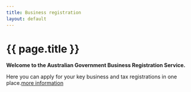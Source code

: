 ```yaml
---
title: Business registration
layout: default
---
```

<h1 id="heading" tabindex="-1">{{ page.title }}</h1>
<p class="intro"><strong>Welcome to the Australian Government Business Registration Service.</strong></p>
<p>Here you can apply for your key business and tax registrations in one place.<a class="cd-btn help" href="#"><span>more information</span></a></p>
<div id="validation" class="validation-summary-errors validation-container clearfix"  style="display: none;">
	<div class="grid-row">
		<div class="validation-summary-icon">
			<img src="img/ico-alert-red.png" alt="Error">
		</div>
		<div class="validation-message">
			<h2><a id="validationSummaryAnchor" tabindex="-1">Just <span id="validation-error-count">2</span> thing(s) to check and you're on your way:</a>
			</h2>
			<ul class="validation-message-errors">
				<li id="error-regs"><a href="javascript:scrollToAndFocus('#RegistrationTypesViewModel_select-registrations');">Please select at least one business registration.</a></li>
				<li id="error-refer"><a href="#">Will you allow Service NSW to access your data? is required.</a></li>
				<li id="error-share" style="display: none;"><a href="#">Please indicate whether or not you wish to share your data.</a></li>
			</ul>
			<p><span class="validation-red">*</span> indicates areas that need to be checked.</p>
			<script type="text/javascript">
				$(document).ready(function() {
					if ($("#validationSummary").hasClass("validation-summary-errors")) {
						scrollToAndFocus('#validationSummaryAnchor');
					}
				});

				function scrollToAndFocus(id) {
					scrollToTargetElement(id);
					var target = $(id);
					if (target) {
						target.focus();
					}
				}
			</script>
		</div>
	</div>
</div>
<div id="select-registrations" class="sub-section-container sub-section-open">
	<h2>Select registrations</h2>
	<div class="sub-section-content">
		<p id="inline-validation" class="validation-red" style="display: none;"><span class="validation-red">*</span> Please check your selections.</p>
		<div id="reg-cbs" class="grid-row custom-controls clearfix">
			<div class="col6">
				<p>
					<input id="abn" type="checkbox" value="abn">
					<label class="has-help" for="abn">Australian Business Number (ABN)&nbsp;<a class="cd-btn help" href="#"><span>more information</span></a></label>
				</p>
				<p>
					<input id="bn" type="checkbox" value="bn">
					<label class="has-help" for="bn">Business Name</label>
				</p>
				<p>
					<input id="gst" type="checkbox" value="gst">
					<label for="gst">Goods and Services Tax (GST)&nbsp;<a class="cd-btn help" href="#"><span>more information</span></a></label>
				</p>
				<p>
					<input id="co" type="checkbox" value="co">
					<label for="co">Australian Company&nbsp;<a class="cd-btn help" href="#"><span>more information</span></a></label>
				</p>
				<p>
					<input id="payg" type="checkbox" value="payg">
					<label class="has-help" for="payg">Pay as you go (PAYG) withholding&nbsp;<a class="cd-btn help" href="#"><span>more information</span></a></label>
				</p>
				<p>
					<input id="tfn" type="checkbox" value="tfn">
					<label class="has-help" for="tfn">Business Tax File Number (TFN)&nbsp;<a class="cd-btn help" href="#"><span>more information</span></a></label>
				</p>
			</div><!-- col -->
			<div class="col6 last">
				<p>
					<input id="fbt" type="checkbox" value="fbt">
					<label class="has-help" for="fbt">Fringe Benefits Tax (FBT)&nbsp;<a class="cd-btn help" href="#"><span>more information</span></a></label>
				</p>
				<p>
					<input id="lct" type="checkbox" value="lct">
					<label class="has-help" for="lct">Luxury Car Tax (LCT)&nbsp;<a class="cd-btn help" href="#"><span>more information</span></a></label>
				</p>
				<p>
					<input id="ftc" type="checkbox" value="ftc">
					<label class="has-help" for="ftc">Fuel Tax Credits (FTC)&nbsp;<a class="cd-btn help" href="#"><span>more information</span></a></label>
				</p>
				<p>
					<input id="wet" type="checkbox" value="wet">
					<label class="has-help" for="wet">Wine Equalisation Tax (WET)&nbsp;<a class="cd-btn help" href="#"><span>more information</span></a></label>
				</p>
				<p>
					<input id="auskey" type="checkbox" value="auskey">
					<label for="auskey">Business login&nbsp;<a class="cd-btn help" href="#"><span>more information</span></a></label>
				</p>
			</div><!-- col -->
		</div><!-- grid-row -->
		<div class="grid-row">
		<h3>Information sharing</h3>
			<p>You were referred here from the <strong>Service NSW</strong> website.</p>
			<p><strong>Service NSW</strong> has requested access to the information you enter into this website. This will enable you to monitor the progress of your applications from their website, and use the information you enter here to complete other applications.</p>
		</div>
		<div class="grid-row custom-controls clearfix">
			<div>
				<p id="refer-label" class="label">Will you allow Service NSW to access your data?</p>
				<div class="radio-toggle">
					<label class="on label-left" for="yes">
						<input id="yes" name="access" type="radio" value="Yes">
						<span>Yes</span>
					</label>
					<label class="off label-right" for="no">
						<input id="no" name="access" type="radio" value="No">
						<span id="tfn_no">No</span>
					</label>
				</div>
			</div>
		</div>
		<div class="registration-tip">
			<h3>Not sure?</h3>
			<p>Not sure what registrations you need for your business? We can help you work it out.</p>
			<p><a href="help-me-decide/eligibility.html">Help me decide</a>.</p>
		</div><!-- big-help-box -->
		<div class="controls-content">
			<button type="button" id="start-applying" class="btn btn-default next">Next</button>
		</div><!-- controls-content -->
	</div>
</div>
<div class="sub-section-container" role="region" aria-labelledby="section-heading-2">
	<h2 id="section-heading-2">Information you'll need<span class="visuallyhidden"> (current section)</span></h2>
	<div class="sub-section-content no-margin">
		<div class="grid-row">
			<div class="col12">
				<div>
					<p>For the registrations you've selected above, you'll need to provide:</p> 
					<ul>
						<li>name and contact details of the applicant</li>
						<li>address and contact details of the business or organisation</li>
						<li>details of each person or organisation associated with the business (e.g. partner, director, secretary or shareholder)</li>
						<li>tax agent number (if you wish to use an agent)</li>
						<li>ABN reference number (if you have an unfinished application)</li>
						<li>details of business activities</li>
						<li>tax file number (optional for ABN)</li>
						<li>proof of identity information such as name, address and birth details</li>
						<li>business structure</li>
					</ul>
					<h3>Don't have all the information handy?</h3>
					<p>No problem! You can start the form now, save what you've done, and come back later once you have all the information.</p>
					<h2>Signing in</h2>
					<p>To get started, please sign in on the next screen. This allows you to save your progress through the form and check if your application is successful after you've submitted it.</p>
					<p>To sign in, you can:</p>
					<ul>
						<li>create a new business.gov.au account, <strong>or</strong></li>
						<li>use your existing Facebook, Google, Microsoft or LinkedIn account.</li>
					</ul>
					<blockquote><hr><strong>Tip:</strong> To return to your saved application, select the <strong>Sign in</strong> link in the top right of the screen. Make sure you use the same account!<hr></blockquote>
					<div class="custom-controls">
						<h3>Your privacy</h3>
						<p>We take your privacy seriously and your information will remain secure. We'll <strong>only</strong> use your email to sign you in and provide you with important information about your application. Please read our <a href="https://www.business.gov.au/">privacy statement</a> for more detail.</p>
						<!-- <h3>Data sharing</h3>
						<p>You were referred here from the <strong>Service NSW</strong> website.</p>
						<p><strong>Service NSW</strong> has requested access to the information you enter into this website. This will enable you to monitor the progress of your applications from their website, and use the information you enter here to complete other applications.</p>
						<p style="display: inline-block">
							<input id="share-info" type="checkbox" value="share">
							<label class="has-help" for="share-info">Share your information with Service NSW.</label>
						</p>
						<p style="display: inline-block">
							<input id="hide-info" type="checkbox" value="dontshare">
							<label class="has-help" for="hide-info">Do not share your information.</label>
						</p> -->
					</div>
				</div>
		   </div>
			<div class="controls-container">
				<div class="controls-content">
					<button id="prev" class="btn previous" type="button">Previous</button>
					<button id="next" type="button" class="btn btn-default previous">Start applying</button>
				</div>
			</div>
		</div>
	</div>
</div>

<script src="scripts/jquery-1.11.3.min.js"></script>
<script src="scripts/functions.js"></script>
<script src="scripts/jquery-accessibleMegaMenu.js"></script>

<script type="text/javascript">
	$(document).ready(function () {
	
		// initSaveForLater();

	
		var qryStr = getUrlVars();
		if (qryStr.type !== undefined) {
			$(qryStr.type.split(',')).each(function(i, str) {
				$('#' + str).prop('checked', true);
			});
		}
		
		$("#start-applying").click(function(event) {
			
			var errors = 0;
			if ($("#reg-cbs input[type=checkbox]:checked").length == 0) {
				$("#error-regs, #inline-validation").show();
				errors++;
			}
			else
			{
				$("#error-regs, #inline-validation").hide();
			}
			if ($("[name=access]:checked").length == 0)
			{
				$("#error-refer").show();
				$("#refer-label").addClass("validation-inline");
				errors++;
			}
			else
			{
				$("#error-refer").hide();
				$("#refer-label").removeClass("validation-inline");
			}
			if (errors > 0) {
				$("#validation-error-count").html(errors);
				$("#validation").show();
				event.preventDefault();
				scrollToAndFocus('#validation');
				return false;
			}
			else
				$("#validation").hide();
		});
	
		$("#next").click(function (e) {
			e.preventDefault();
			// var errors = 0;
			// if ($("#share-info:checked, #hide-info:checked").length == 0)
			// {
			// 	$("#error-share").show();
			// 	errors++;
			// }
			// else
			// {
			// 	$("#error-refer").hide();
			// 	$("#refer-label").removeClass("validation-inline");
			// }
			// if (errors > 0) {
			// 	$("#validation-error-count").html(errors);
			// 	$("#validation").show();
			// 	scrollToAndFocus('#validation');
			// 	return false;
			// }
			// else
			// 	$("#validation").hide();
			
			var queryString = "";

			if ($("#co").prop("checked") && $("#gst").prop("checked")) {
				queryString = "type=co,gst";
			} else if ($("#co").prop("checked")) {
				queryString = "type=co";
			} else if ($("#gst").prop("checked")) {
				queryString = "type=gst";
			}

			if ($("#abn").prop("checked")) {

				if (queryString.length == 0) {
					queryString = "type=abn";
				}
				else {
					queryString += ",abn";
				}
			}
			document.location = "entitlement.html?" + queryString;
		});
		
		$("#share-info, #hide-info").click(function() {
			if ($(this).is(":checked")) {
				if ($(this)[0].id == "share-info") {
					$("#hide-info").removeAttr("checked");
				}
				else {
					$("#share-info").removeAttr("checked");
				}
			}
		});
		
		navigationWithinPage();
	});

	/* Drop down settings menu */
	$("nav").accessibleMegaMenu({
		/* prefix for generated unique id attributes, which are required to indicate aria-owns, aria-controls and aria-labelledby */
		uuidPrefix: "accessible-megamenu",
		/* css class used to define the megamenu styling */
		menuClass: "nav-menu",
		/* css class for a top-level navigation item in the megamenu */
		topNavItemClass: "nav-item",
		/* css class for a megamenu panel */
		panelClass: "sub-nav",
		/* css class for a group of items within a megamenu panel */
		panelGroupClass: "sub-nav-group",
		/* css class for the hover state */
		hoverClass: "hover",
		/* css class for the focus state */
		focusClass: "focus",
		/* css class for the open state */
		openClass: "open"
	});
	
		
	function scrollToTargetElement(element, event) {
		if (event != undefined) {
			event.preventDefault();
		}
		var target = $(element);
		if (target) {
			if (target.offset()) {
				var pos = target.offset().top > 0 ? target.offset().top : target.position().top;
				jQuery('html, body').animate({ scrollTop: pos }, 150);
			}
		}
	}
</script>
